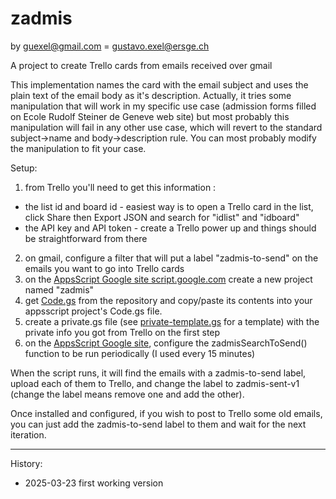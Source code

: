 # zadmis

by guexel@gmail.com = gustavo.exel@ersge.ch

A project to create Trello cards from emails received over gmail

This implementation names the card with the email subject and uses the plain text of the email body as it's description. Actually, it tries some manipulation that will work in my specific use case (admission forms filled on Ecole Rudolf Steiner de Geneve web site) but most probably this manipulation will fail in any other use case, which will revert to the standard subject->name and body->description rule. You can most probably modify the manipulation to fit your case.

Setup:

1. from Trello you'll need to get this information :
  - the list id and board id - easiest way is to open a Trello card in the list, click Share then Export JSON and search for "idlist" and "idboard"
  - the API key and API token - create a Trello power up and things should be straightforward from there
2. on gmail, configure a filter that will put a label "zadmis-to-send" on the emails you want to go into Trello cards
3. on the [AppsScript Google site script.google.com](https://script.google.com) create a new project named "zadmis"
4. get [Code.gs](https://github.com/gustabmo/zadmis/blob/main/Code.gs) from the repository and copy/paste its contents into your appsscript project's Code.gs file.
5. create a private.gs file (see [private-template.gs](https://github.com/gustabmo/zadmis/blob/main/private-template.gs) for a template) with the private info you got from Trello on the first step
6. on the [AppsScript Google site](https://script.google.com), configure the zadmisSearchToSend() function to be run periodically (I used every 15 minutes)

When the script runs, it will find the emails with a zadmis-to-send label, upload each of them to Trello, and change the label to zadmis-sent-v1 (change the label means remove one and add the other).

Once installed and configured, if you wish to post to Trello some old emails, you can just add the zadmis-to-send label to them and wait for the next iteration.

----
History:
- 2025-03-23 first working version
